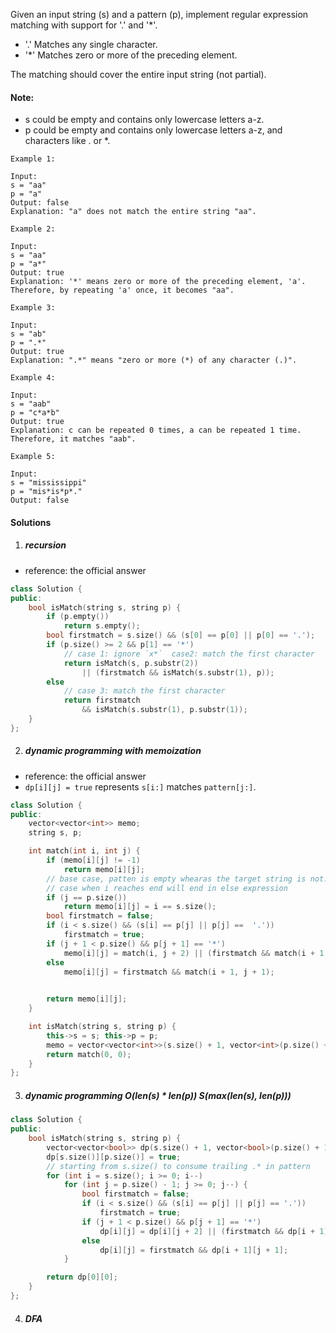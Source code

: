 Given an input string (s) and a pattern (p), implement regular expression matching with support for '.' and '*'.

- '.' Matches any single character.
- '*' Matches zero or more of the preceding element.

The matching should cover the entire input string (not partial).

#### Note:

-    s could be empty and contains only lowercase letters a-z.
-    p could be empty and contains only lowercase letters a-z, and characters like . or *.

```
Example 1:

Input:
s = "aa"
p = "a"
Output: false
Explanation: "a" does not match the entire string "aa".

Example 2:

Input:
s = "aa"
p = "a*"
Output: true
Explanation: '*' means zero or more of the preceding element, 'a'. Therefore, by repeating 'a' once, it becomes "aa".

Example 3:

Input:
s = "ab"
p = ".*"
Output: true
Explanation: ".*" means "zero or more (*) of any character (.)".

Example 4:

Input:
s = "aab"
p = "c*a*b"
Output: true
Explanation: c can be repeated 0 times, a can be repeated 1 time. Therefore, it matches "aab".

Example 5:

Input:
s = "mississippi"
p = "mis*is*p*."
Output: false
```


#### Solutions


1. ##### recursion

- reference: the official answer

```cpp
class Solution {
public:
    bool isMatch(string s, string p) {
        if (p.empty())
            return s.empty();
        bool firstmatch = s.size() && (s[0] == p[0] || p[0] == '.');
        if (p.size() >= 2 && p[1] == '*')
            // case 1: ignore `x*`  case2: match the first character
            return isMatch(s, p.substr(2))
                || (firstmatch && isMatch(s.substr(1), p));
        else
            // case 3: match the first character
            return firstmatch
                && isMatch(s.substr(1), p.substr(1));
    }
};
```

2. ##### dynamic programming with memoization

- reference: the official answer
- `dp[i][j] = true` represents `s[i:]` matches `pattern[j:]`.


```cpp
class Solution {
public:
    vector<vector<int>> memo;
    string s, p;

    int match(int i, int j) {
        if (memo[i][j] != -1)
            return memo[i][j];
        // base case, patten is empty whearas the target string is not.
        // case when i reaches end will end in else expression
        if (j == p.size())
            return memo[i][j] = i == s.size();
        bool firstmatch = false;
        if (i < s.size() && (s[i] == p[j] || p[j] ==  '.'))
            firstmatch = true;
        if (j + 1 < p.size() && p[j + 1] == '*')
            memo[i][j] = match(i, j + 2) || (firstmatch && match(i + 1, j));
        else
            memo[i][j] = firstmatch && match(i + 1, j + 1);

        
        return memo[i][j];
    }

    int isMatch(string s, string p) {
        this->s = s; this->p = p;
        memo = vector<vector<int>>(s.size() + 1, vector<int>(p.size() + 1, -1));
        return match(0, 0);
    }
};
```

3. ##### dynamic programming O(len(s) * len(p)) S(max(len(s), len(p)))

```cpp
class Solution {
public:
    bool isMatch(string s, string p) {
        vector<vector<bool>> dp(s.size() + 1, vector<bool>(p.size() + 1, false));
        dp[s.size()][p.size()] = true;
        // starting from s.size() to consume trailing .* in pattern   
        for (int i = s.size(); i >= 0; i--)
            for (int j = p.size() - 1; j >= 0; j--) {
                bool firstmatch = false;
                if (i < s.size() && (s[i] == p[j] || p[j] == '.'))
                    firstmatch = true;
                if (j + 1 < p.size() && p[j + 1] == '*')
                    dp[i][j] = dp[i][j + 2] || (firstmatch && dp[i + 1][j]);
                else
                    dp[i][j] = firstmatch && dp[i + 1][j + 1];
            }

        return dp[0][0];
    }
};
```

4. ##### DFA